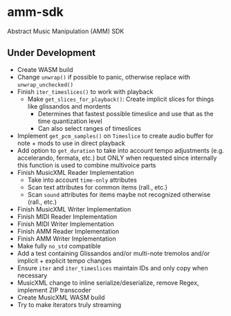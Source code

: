 # amm-sdk

Abstract Music Manipulation (AMM) SDK

## Under Development

* Create WASM build
* Change `unwrap()` if possible to panic, otherwise replace with `unwrap_unchecked()`
* Finish `iter_timeslices()` to work with playback
  * Make `get_slices_for_playback()`: Create implicit slices for things like glissandos and mordents
    * Determines that fastest possible timeslice and use that as the time quantization level
    * Can also select ranges of timeslices
* Implement `get_pcm_samples()` on `Timeslice` to create audio buffer for note + mods to use in direct playback
* Add option to `get_duration` to take into account tempo adjustments (e.g. accelerando, fermata, etc.) but ONLY when requested since internally this function is used to combine multivoice parts
* Finish MusicXML Reader Implementation
  * Take into account `time-only` attributes
  * Scan text attributes for common items (rall., etc.)
  * Scan `sound` attributes for items maybe not recognized otherwise (rall., etc.)
* Finish MusicXML Writer Implementation
* Finish MIDI Reader Implementation
* Finish MIDI Writer Implementation
* Finish AMM Reader Implementation
* Finish AMM Writer Implementation
* Make fully `no_std` compatible
* Add a test containing Glissandos and/or multi-note tremolos and/or implicit + explicit tempo changes
* Ensure `iter` and `iter_timeslices` maintain IDs and only copy when necessary
* MusicXML change to inline serialize/deserialize, remove Regex, implement ZIP transcoder
* Create MusicXML WASM build
* Try to make iterators truly streaming
